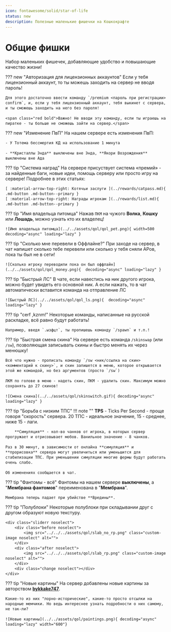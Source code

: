 ```yaml
---
icon: fontawesome/solid/star-of-life
status: new
description: Полезные маленькие фишечки на Кошкокрафте
---
```


# Общие фишки

Набор маленьких фишечек, добавляющие удобство и повышающие качество жизни!

??? new "Авторизация для лицензионных аккаунтов"
    Если у тебя лицензионный аккаунт, то ты можешь заходить на сервер не вводя пароль!

    Для этого достаточно ввести команду `/premium <пароль при регистрации> confirm`, и, если у тебя лицензионный аккаунт, тебя выкинет с сервера, и ты сможешь заходить на него без пароля!

    <span class="red bold">Важно! Не вводи эту команду, если ты играешь на пиратке - ты больше не сможешь зайти на сервер.</span>

??? new "Изменение ПвП"
    На нашем сервере есть изменения ПвП:

    - У Тотема бессмертия КД на использование 1 минута

    - **Кристаллы Энда** выключены вне Энда, **Якори Возрождения** выключены вне Ада

??? tip "Система наград"
    На сервере присуствует система «премий» - за найденные баги, новые идеи, помощь серверу или просто игру на сервере!
    Подробнее в этих статьях:
    
    [ :material-arrow-top-right: Котячьи заслуги ](../rewards/catpass.md){ .md-button .md-button--primary }
    [ :material-arrow-top-right: Награды игрокам ](../rewards/list.md){ .md-button .md-button--primary }

??? tip "Имя владельца питомца"
    Нажав `ПКМ` на чужого **Волка**, **Кошку** или **Лошадь**, можно узнать кто их владелец!

    ![Имя владельца питомца](../../assets/qol/qol_pet.png){ width=500 decoding="async" loading="lazy" }

??? tip "Сколько мне перевели в Оффлайне?"
    При заходе на сервер, в чат напишет сколько тебе перевели или сколько у тебя сняли АРов, пока ты был не в сети!

    ![Сколько игроку переводили пока он был оффлайн](../../assets/qol/qol_money.png){  decoding="async" loading="lazy" }

<!-- #TODO: Заменить картинку на новую -->
??? tip "Быстрый ЛС"
    В чате, если навестись на ник другого игрока, можно будет увидеть его основной ник. А если нажать, то в чат 
    автоматически вставится команда на отправление ЛС

    ![Быстрый ЛС](../../assets/qol/qol_ls.png){  decoding="async" loading="lazy" }

??? tip "cerf ,kznm!"
    Некоторые команды, написанные на русской раскладке, всё равно будут работать!

    Например, введя `.ызфцт`, ты пропишешь команду `/spawn` и т.п.!

??? tip "Быстрая смена скина"
    На сервере есть команда `/skinswap` (или `/sw`), позволяющая записывать скины и быстро менять их через менюшку!

    Всё что нужно - прописать команду `/sw <ник/ссылка на скин> <комментарий к скину>`, и скин запишется в меню, которое открывается этой же командой, но без аргументов (просто `/sw`)

    ЛКМ по голове в меню - надеть скин, ПКМ - удалить скин. Максимум можно сохранять до 27 скинов!

    ![Смена скина](../../assets/qol/skinswitch.gif){ decoding="async" loading="lazy" }

??? tip "Борьба с низким ТПС"
    !!! note ""
        **TPS** - Ticks Per Second - проще говоря "скорость" сервера. 20 ТПС - идеальное значение, 15 - среднее, ниже 15 - лаги.

        **Симуляция** - кол-во чанков от игрока, в которых сервер прогружает и отрисовывает мобов. Ванильное значение - 8 чанков.

    Раз в 30 минут, в зависимости от онлайна **симуляция** и **прорисовка** сервера могут увеличиться или уменьшится для стабилизации ТПС. При уменьшении симуляции многие фермы будут работать очень слабо.
    
    Об изменениях сообщается в чат.

??? tip "Фантомы - всё"
    Фантомы на нашем сервере **выключены**, а "**Мембрана фантомов**" переименована в "**Мембрана**".  

    Мембрана теперь падает при убийстве **Вредины**.

??? tip "Полублоки"
    Некоторые полублоки при складывании друг с другом образуют новую текстуру.  
    
    <div class="sliderr noselect">
        <div class="before noselect">
            <img src="../../../assets/qol/slab_no_rp.png" class="custom-image noselect" alt="">
        </div>
        <div class="after noselect">
            <img src="../../../assets/qol/slab_rp.png" class="custom-image noselect" alt="">
        </div>
        <div class="change noselect"></div>
    </div>

??? tip "Новые картины"
    На сервер добавлены новые картины за авторством [**bykkake747**](../../../info/admins).
    
    Какие-то из них "лорно-исторические", какие-то просто отсылки на народные мемчики. Но ведь интереснее узнать подробности о них самому, не так-ли?
    
    ![Новые картины](../../assets/qol/paintings.png){ decoding="async" loading="lazy" width="600"}